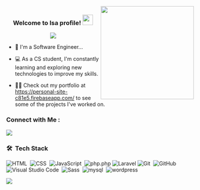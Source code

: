 <!--
**ISA-ALFARES/ISA-ALFARES** is a ✨ _special_ ✨ repository because its `README.md` (this file) appears on your GitHub profile.-->
<img width="250" align="right" src="https://c.tenor.com/_DOBjnGspYAAAAAM/code-coding.gif">

<h3 align="center">
  Welcome to Isa profile!
  <img src="https://media.giphy.com/media/hvRJCLFzcasrR4ia7z/giphy.gif" width="28">
  
</h3>

<p align="center">
  <a href="https://github.com/DenverCoder1/readme-typing-svg"><img src="https://readme-typing-svg.herokuapp.com/?lines=Backend%20web%20developer;Always%20learning%20new%20things&font=Fira%20Code&center=true&width=440&height=45&color=#0c0518&vCenter=true&size=22"></a>
</p> 

- 🏢 I'm a Software Engineer...
- 💻 As a CS student, I'm constantly learning and exploring new technologies to improve my skills.


- 👨‍💻 Check out my portfolio at https://personal-site-c81e5.firebaseapp.com/ to see some of the projects I've worked on.


### Connect with Me :

<a href="https://linkedin.com/in/isa-alfares-7a5710197/" target="_blank"><img src="https://img.shields.io/badge/-Isa%20Fares-0077B5?style=for-the-badge&logo=Linkedin&logoColor=white"/></a>

### 🛠 &nbsp;Tech Stack
![HTML](https://img.shields.io/badge/-HTML-05122A?style=flat&logo=HTML5)&nbsp;
![CSS](https://img.shields.io/badge/-CSS-05122A?style=flat&logo=CSS3&logoColor=1572B6)&nbsp;
![JavaScript](https://img.shields.io/badge/-JavaScript-05122A?style=flat&logo=javascript)&nbsp;
![php.php](https://img.shields.io/badge/-php-05122A?style=flat&logo=php)
![Laravel](https://img.shields.io/badge/-Laravel-05122A?style=flat&logo=laravel)
![Git](https://img.shields.io/badge/-Git-05122A?style=flat&logo=git)&nbsp;
![GitHub](https://img.shields.io/badge/-GitHub-05122A?style=flat&logo=github)&nbsp;
![Visual Studio Code](https://img.shields.io/badge/-Visual%20Studio%20Code-05122A?style=flat&logo=visual-studio-code&logoColor=007ACC)&nbsp;
![Sass](https://img.shields.io/badge/-Sass-05122A?style=flat&logo=sass)&nbsp;
![mysql](https://img.shields.io/badge/-mysql-05122A?style=flat&logo=mysql)&nbsp;
![wordpress](https://img.shields.io/badge/-wordpress-05122A?style=flat&logo=wordpress)&nbsp;







<a href="https://komarev.com/ghpvc/?username=isa&style=for-the-badge">
    <img src="https://komarev.com/ghpvc/?username=isa&style=for-the-badge">
</a>
